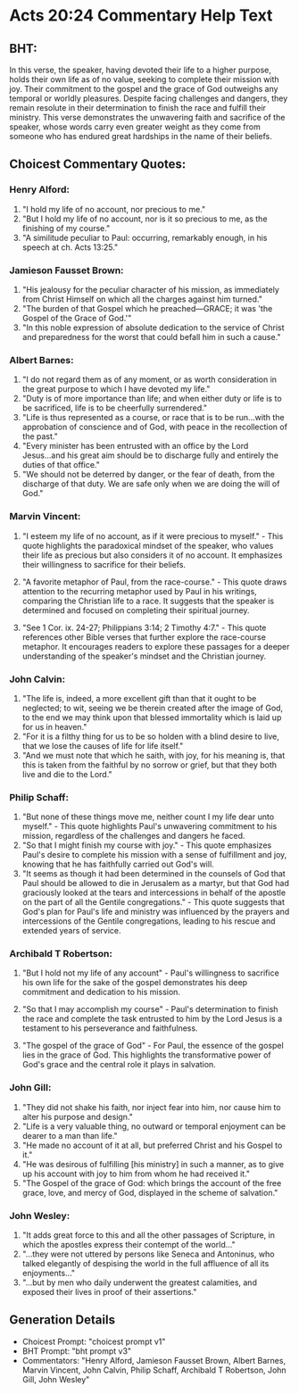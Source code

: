# Acts 20:24 Commentary Help Text

## BHT:
In this verse, the speaker, having devoted their life to a higher purpose, holds their own life as of no value, seeking to complete their mission with joy. Their commitment to the gospel and the grace of God outweighs any temporal or worldly pleasures. Despite facing challenges and dangers, they remain resolute in their determination to finish the race and fulfill their ministry. This verse demonstrates the unwavering faith and sacrifice of the speaker, whose words carry even greater weight as they come from someone who has endured great hardships in the name of their beliefs.

## Choicest Commentary Quotes:
### Henry Alford:
1. "I hold my life of no account, nor precious to me."
2. "But I hold my life of no account, nor is it so precious to me, as the finishing of my course."
3. "A similitude peculiar to Paul: occurring, remarkably enough, in his speech at ch. Acts 13:25."

### Jamieson Fausset Brown:
1. "His jealousy for the peculiar character of his mission, as immediately from Christ Himself on which all the charges against him turned."
2. "The burden of that Gospel which he preached—GRACE; it was 'the Gospel of the Grace of God.'"
3. "In this noble expression of absolute dedication to the service of Christ and preparedness for the worst that could befall him in such a cause."

### Albert Barnes:
1. "I do not regard them as of any moment, or as worth consideration in the great purpose to which I have devoted my life."
2. "Duty is of more importance than life; and when either duty or life is to be sacrificed, life is to be cheerfully surrendered."
3. "Life is thus represented as a course, or race that is to be run...with the approbation of conscience and of God, with peace in the recollection of the past."
4. "Every minister has been entrusted with an office by the Lord Jesus...and his great aim should be to discharge fully and entirely the duties of that office."
5. "We should not be deterred by danger, or the fear of death, from the discharge of that duty. We are safe only when we are doing the will of God."

### Marvin Vincent:
1. "I esteem my life of no account, as if it were precious to myself." - This quote highlights the paradoxical mindset of the speaker, who values their life as precious but also considers it of no account. It emphasizes their willingness to sacrifice for their beliefs.

2. "A favorite metaphor of Paul, from the race-course." - This quote draws attention to the recurring metaphor used by Paul in his writings, comparing the Christian life to a race. It suggests that the speaker is determined and focused on completing their spiritual journey.

3. "See 1 Cor. ix. 24-27; Philippians 3:14; 2 Timothy 4:7." - This quote references other Bible verses that further explore the race-course metaphor. It encourages readers to explore these passages for a deeper understanding of the speaker's mindset and the Christian journey.

### John Calvin:
1. "The life is, indeed, a more excellent gift than that it ought to be neglected; to wit, seeing we be therein created after the image of God, to the end we may think upon that blessed immortality which is laid up for us in heaven."
2. "For it is a filthy thing for us to be so holden with a blind desire to live, that we lose the causes of life for life itself."
3. "And we must note that which he saith, with joy, for his meaning is, that this is taken from the faithful by no sorrow or grief, but that they both live and die to the Lord."

### Philip Schaff:
1. "But none of these things move me, neither count I my life dear unto myself." - This quote highlights Paul's unwavering commitment to his mission, regardless of the challenges and dangers he faced.
2. "So that I might finish my course with joy." - This quote emphasizes Paul's desire to complete his mission with a sense of fulfillment and joy, knowing that he has faithfully carried out God's will.
3. "It seems as though it had been determined in the counsels of God that Paul should be allowed to die in Jerusalem as a martyr, but that God had graciously looked at the tears and intercessions in behalf of the apostle on the part of all the Gentile congregations." - This quote suggests that God's plan for Paul's life and ministry was influenced by the prayers and intercessions of the Gentile congregations, leading to his rescue and extended years of service.

### Archibald T Robertson:
1. "But I hold not my life of any account" - Paul's willingness to sacrifice his own life for the sake of the gospel demonstrates his deep commitment and dedication to his mission.

2. "So that I may accomplish my course" - Paul's determination to finish the race and complete the task entrusted to him by the Lord Jesus is a testament to his perseverance and faithfulness.

3. "The gospel of the grace of God" - For Paul, the essence of the gospel lies in the grace of God. This highlights the transformative power of God's grace and the central role it plays in salvation.

### John Gill:
1. "They did not shake his faith, nor inject fear into him, nor cause him to alter his purpose and design."
2. "Life is a very valuable thing, no outward or temporal enjoyment can be dearer to a man than life."
3. "He made no account of it at all, but preferred Christ and his Gospel to it."
4. "He was desirous of fulfilling [his ministry] in such a manner, as to give up his account with joy to him from whom he had received it."
5. "The Gospel of the grace of God: which brings the account of the free grace, love, and mercy of God, displayed in the scheme of salvation."

### John Wesley:
1. "It adds great force to this and all the other passages of Scripture, in which the apostles express their contempt of the world..."
2. "...they were not uttered by persons like Seneca and Antoninus, who talked elegantly of despising the world in the full affluence of all its enjoyments..."
3. "...but by men who daily underwent the greatest calamities, and exposed their lives in proof of their assertions."


## Generation Details
- Choicest Prompt: "choicest prompt v1"
- BHT Prompt: "bht prompt v3"
- Commentators: "Henry Alford, Jamieson Fausset Brown, Albert Barnes, Marvin Vincent, John Calvin, Philip Schaff, Archibald T Robertson, John Gill, John Wesley"
